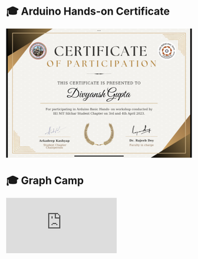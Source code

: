 # 🎓 Arduino Hands-on Certificate

[![Arduino Certificate](https://raw.githubusercontent.com/Dupta/Certificates/main/ArduinoCertificate.png)](https://raw.githubusercontent.com/Dupta/Certificates/main/ArduinoCertificate.png)

# 🎓 Graph Camp

[![GraphCamp Certificate](https://raw.githubusercontent.com/Dupta/Certificates/main/Graph-Camp.pdf)](https://raw.githubusercontent.com/Dupta/Certificates/main/Graph-Camp.pdf)

